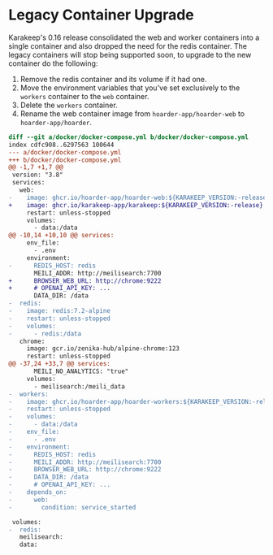 # Legacy Container Upgrade

Karakeep's 0.16 release consolidated the web and worker containers into a single container and also dropped the need for the redis container. The legacy containers will stop being supported soon, to upgrade to the new container do the following:

1. Remove the redis container and its volume if it had one.
2. Move the environment variables that you've set exclusively to the `workers` container to the `web` container.
3. Delete the `workers` container.
4. Rename the web container image from `hoarder-app/hoarder-web` to `hoarder-app/hoarder`.

```diff
diff --git a/docker/docker-compose.yml b/docker/docker-compose.yml
index cdfc908..6297563 100644
--- a/docker/docker-compose.yml
+++ b/docker/docker-compose.yml
@@ -1,7 +1,7 @@
 version: "3.8"
 services:
   web:
-    image: ghcr.io/hoarder-app/hoarder-web:${KARAKEEP_VERSION:-release}
+    image: ghcr.io/karakeep-app/karakeep:${KARAKEEP_VERSION:-release}
     restart: unless-stopped
     volumes:
       - data:/data
@@ -10,14 +10,10 @@ services:
     env_file:
       - .env
     environment:
-      REDIS_HOST: redis
       MEILI_ADDR: http://meilisearch:7700
+      BROWSER_WEB_URL: http://chrome:9222
+      # OPENAI_API_KEY: ...
       DATA_DIR: /data
-  redis:
-    image: redis:7.2-alpine
-    restart: unless-stopped
-    volumes:
-      - redis:/data
   chrome:
     image: gcr.io/zenika-hub/alpine-chrome:123
     restart: unless-stopped
@@ -37,24 +33,7 @@ services:
       MEILI_NO_ANALYTICS: "true"
     volumes:
       - meilisearch:/meili_data
-  workers:
-    image: ghcr.io/hoarder-app/hoarder-workers:${KARAKEEP_VERSION:-release}
-    restart: unless-stopped
-    volumes:
-      - data:/data
-    env_file:
-      - .env
-    environment:
-      REDIS_HOST: redis
-      MEILI_ADDR: http://meilisearch:7700
-      BROWSER_WEB_URL: http://chrome:9222
-      DATA_DIR: /data
-      # OPENAI_API_KEY: ...
-    depends_on:
-      web:
-        condition: service_started

 volumes:
-  redis:
   meilisearch:
   data:
```
